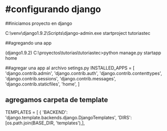 #configurando django
=====================

##iniciamos proyecto en django

C:\venv\django1.9.2\Scripts\django-admin.exe  startproject tutoriastec

##agregando una app

(django1.9.2) C:\proyectos\tutorias\tutoriastec>python manage.py startapp home


##agregar una app al archivo setings.py
INSTALLED_APPS = [
    'django.contrib.admin',
    'django.contrib.auth',
    'django.contrib.contenttypes',
    'django.contrib.sessions',
    'django.contrib.messages',
    'django.contrib.staticfiles',
    'home',
]
## agregamos carpeta de template
TEMPLATES = [
    {
        'BACKEND': 'django.template.backends.django.DjangoTemplates',
        'DIRS': [os.path.join(BASE_DIR, 'templates'),],